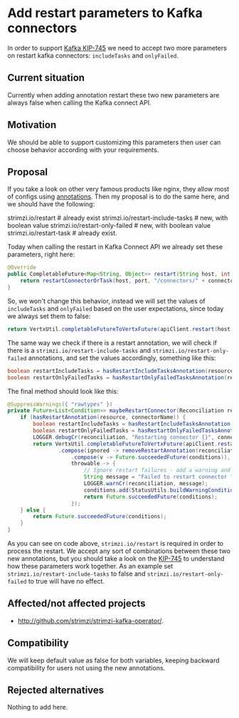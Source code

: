# Add restart parameters to Kafka connectors

In order to support [Kafka KIP-745](https://cwiki.apache.org/confluence/pages/viewpage.action?pageId=181308623) we need to accept two more parameters on restart kafka connectors: `includeTasks` and `onlyFailed`.

## Current situation

Currently when adding annotation restart these two new parameters are always false when calling the Kafka connect API.

## Motivation

We should be able to support customizing this parameters then user can choose behavior according with your requirements.

## Proposal

If you take a look on other very famous products like nginx, they allow most of configs using [annotations](https://kubernetes.github.io/ingress-nginx/user-guide/nginx-configuration/annotations/). Then my proposal is to do the same here, and we should have the following:

strimzi.io/restart # already exist
strimzi.io/restart-include-tasks # new, with boolean value
strimzi.io/restart-only-failed # new, with boolean value
strimzi.io/restart-task # already exist.

Today when calling the restart in Kafka Connect API we already set these parameters, right here:

```java
@Override
public CompletableFuture<Map<String, Object>> restart(String host, int port, String connectorName, boolean includeTasks, boolean onlyFailed) {
    return restartConnectorOrTask(host, port, "/connectors/" + connectorName + "/restart?includeTasks=" + includeTasks + "&onlyFailed=" + onlyFailed);
}
```

So, we won't change this behavior, instead we will set the values of `includeTasks` and `onlyFailed` based on the user expectations, since today we always set them to false:

```java
return VertxUtil.completableFutureToVertxFuture(apiClient.restart(host, port, connectorName, false, false))
```

The same way we check if there is a restart annotation, we will check if there is a `strimzi.io/restart-include-tasks` and `strimzi.io/restart-only-failed` annotations, and set the values accordingly, 
something like this:

```java
boolean restartIncludeTasks = hasRestartIncludeTasksAnnotation(resource, connectorName);
boolean restartOnlyFailedTasks = hasRestartOnlyFailedTasksAnnotation(resource, connectorName);
```

The final method should look like this:

```java
@SuppressWarnings({ "rawtypes" })
private Future<List<Condition>> maybeRestartConnector(Reconciliation reconciliation, String host, KafkaConnectApi apiClient, String connectorName, CustomResource resource, List<Condition> conditions) {
    if (hasRestartAnnotation(resource, connectorName)) {
        boolean restartIncludeTasks = hasRestartIncludeTasksAnnotation(resource, connectorName);
        boolean restartOnlyFailedTasks = hasRestartOnlyFailedTasksAnnotation(resource, connectorName);
        LOGGER.debugCr(reconciliation, "Restarting connector {}", connectorName);
        return VertxUtil.completableFutureToVertxFuture(apiClient.restart(host, port, connectorName, restartIncludeTasks, restartOnlyFailedTasks))
                .compose(ignored -> removeRestartAnnotation(reconciliation, resource)
                    .compose(v -> Future.succeededFuture(conditions)),
                    throwable -> {
                        // Ignore restart failures - add a warning and try again on the next reconcile
                        String message = "Failed to restart connector " + connectorName + ". " + throwable.getMessage();
                        LOGGER.warnCr(reconciliation, message);
                        conditions.add(StatusUtils.buildWarningCondition("RestartConnector", message));
                        return Future.succeededFuture(conditions);
                    });
    } else {
        return Future.succeededFuture(conditions);
    }
}
```

As you can see on code above, `strimzi.io/restart` is required in order to process the restart. We accept any sort of combinations between these two new annotations, 
but you should take a look on the [KIP-745](https://cwiki.apache.org/confluence/pages/viewpage.action?pageId=181308623#KIP745:ConnectAPItorestartconnectorandtasks-RestartMethod) to understand how these parameters work together. 
As an example set `strimzi.io/restart-include-tasks` to false and `strimzi.io/restart-only-failed` to true will have no effect. 

## Affected/not affected projects

- http://github.com/strimzi/strimzi-kafka-operator/. 

## Compatibility

We will keep default value as false for both variables, keeping backward compatibility for users not using the new annotations.

## Rejected alternatives

Nothing to add here.
